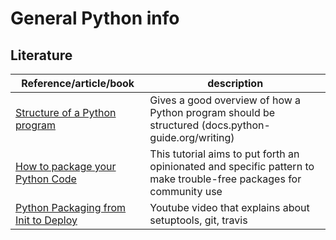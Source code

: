 # General Python info

## Literature

| Reference/article/book | description  |
|--|--|
| [Structure of a Python program](https://docs.python-guide.org/writing/structure/) | Gives a good overview of how a Python program should be structured (docs.python-guide.org/writing) |
| [How to package your Python Code](https://python-packaging.readthedocs.io/en/latest/index.html) | This tutorial aims to put forth an opinionated and specific pattern to make trouble-free packages for community use |
| [Python Packaging from Init to Deploy](https://www.youtube.com/watch?v=4fzAMdLKC5k) | Youtube video that explains about setuptools, git, travis |





<!--stackedit_data:
eyJoaXN0b3J5IjpbLTU2MzE4MjQ3LDE0ODk4Mzc0NTIsLTYwMT
U5ODQ3MSwxMzU5MTIyODEzXX0=
-->